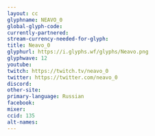 ```yaml
---
layout: cc
glyphname: NEAVO_0
global-glyph-code: 
currently-partnered: 
stream-currency-needed-for-glyph: 
title: Neavo_0
glyphurl: https://i.glyphs.wf/glyphs/Neavo.png
glyphwave: 12
youtube: 
twitch: https://twitch.tv/neavo_0
twitter: https://twitter.com/neavo_0
discord: 
other-site: 
primary-language: Russian
facebook: 
mixer: 
ccid: 135
alt-names: 
---
```



